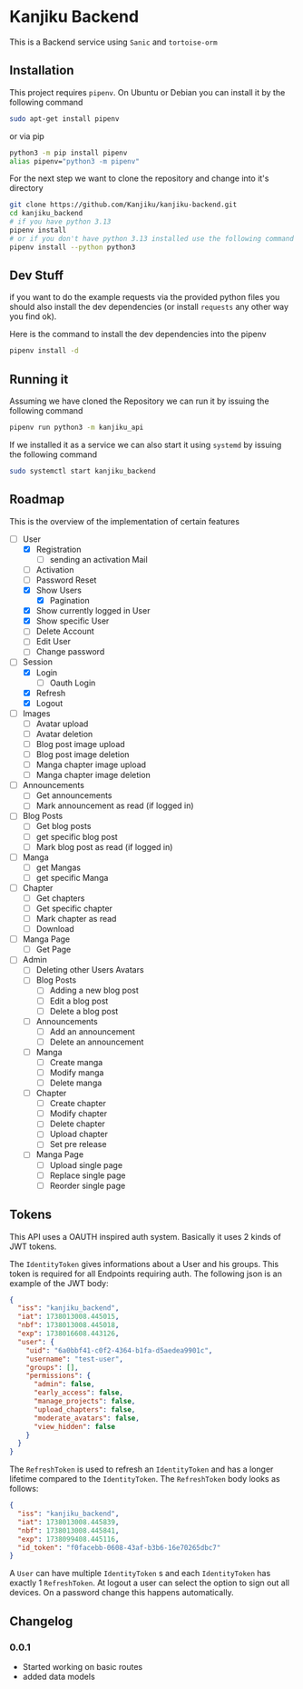 # Kanjiku Backend

This is a Backend service using `Sanic` and `tortoise-orm`

## Installation

This project requires `pipenv`.
On Ubuntu or Debian you can install it by the following command

``` bash
sudo apt-get install pipenv
```
or via pip

``` bash
python3 -m pip install pipenv
alias pipenv="python3 -m pipenv"
```

For the next step we want to clone the repository and change into it's directory

``` bash
git clone https://github.com/Kanjiku/kanjiku-backend.git
cd kanjiku_backend
# if you have python 3.13
pipenv install
# or if you don't have python 3.13 installed use the following command to use your currently installed python3
pipenv install --python python3
```
## Dev Stuff

if you want to do the example requests via the provided python files you should also install the dev dependencies
(or install `requests` any other way you find ok).

Here is the command to install the dev dependencies into the pipenv

```bash
pipenv install -d
```

## Running it

Assuming we have cloned the Repository we can run it by issuing the following command

``` bash
pipenv run python3 -m kanjiku_api
```

If we installed it as a service we can also start it using `systemd` by issuing the following command
``` bash
sudo systemctl start kanjiku_backend
```
## Roadmap
This is the overview of the implementation of certain features

* [ ] User
  * [x] Registration
    * [ ] sending an activation Mail
  * [ ] Activation
  * [ ] Password Reset
  * [x] Show Users
    * [x] Pagination
  * [x] Show currently logged in User
  * [x] Show specific User
  * [ ] Delete Account
  * [ ] Edit User
  * [ ] Change password
* [ ] Session
  * [x] Login
    * [ ] Oauth Login
  * [x] Refresh
  * [x] Logout
* [ ] Images
  * [ ] Avatar upload
  * [ ] Avatar deletion
  * [ ] Blog post image upload
  * [ ] Blog post image deletion
  * [ ] Manga chapter image upload
  * [ ] Manga chapter image deletion
* [ ] Announcements
  * [ ] Get announcements
  * [ ] Mark announcement as read (if logged in)
* [ ] Blog Posts
  * [ ] Get blog posts
  * [ ] get specific blog post
  * [ ] Mark blog post as read (if logged in)
* [ ] Manga
  * [ ] get Mangas
  * [ ] get specific Manga
* [ ] Chapter
  * [ ] Get chapters
  * [ ] Get specific chapter
  * [ ] Mark chapter as read
  * [ ] Download
* [ ] Manga Page
  * [ ] Get Page
* [ ] Admin
  * [ ] Deleting other Users Avatars
  * [ ] Blog Posts
    * [ ] Adding a new blog post
    * [ ] Edit a blog post
    * [ ] Delete a blog post
  * [ ] Announcements
    * [ ] Add an announcement
    * [ ] Delete an announcement
  * [ ] Manga
    * [ ] Create manga
    * [ ] Modify manga
    * [ ] Delete manga
  * [ ] Chapter
    * [ ] Create chapter
    * [ ] Modify chapter
    * [ ] Delete chapter
    * [ ] Upload chapter
    * [ ] Set pre release
  * [ ] Manga Page
    * [ ] Upload single page
    * [ ] Replace single page
    * [ ] Reorder single page

## Tokens
This API uses a OAUTH inspired auth system. Basically it uses 2 kinds of JWT tokens.

The `IdentityToken` gives informations about a User and his groups. This token is required for all Endpoints requiring auth.
The following json is an example of the JWT body:
```json
{
  "iss": "kanjiku_backend",
  "iat": 1738013008.445015,
  "nbf": 1738013008.445018,
  "exp": 1738016608.443126,
  "user": {
    "uid": "6a0bbf41-c0f2-4364-b1fa-d5aedea9901c",
    "username": "test-user",
    "groups": [],
    "permissions": {
      "admin": false,
      "early_access": false,
      "manage_projects": false,
      "upload_chapters": false,
      "moderate_avatars": false,
      "view_hidden": false
    }
  }
}
```

The `RefreshToken` is used to refresh an `IdentityToken` and has a longer lifetime compared to the `IdentityToken`. The `RefreshToken` body looks as follows:
```json
{
  "iss": "kanjiku_backend",
  "iat": 1738013008.445839,
  "nbf": 1738013008.445841,
  "exp": 1738099408.445116,
  "id_token": "f0facebb-0608-43af-b3b6-16e70265dbc7"
}
```

A `User` can have multiple `IdentityToken` s and each `IdentityToken` has exactly 1 `RefreshToken`. At logout a user can select the option to sign out all devices. On a password change this happens automatically.

## Changelog

### 0.0.1
* Started working on basic routes
* added data models